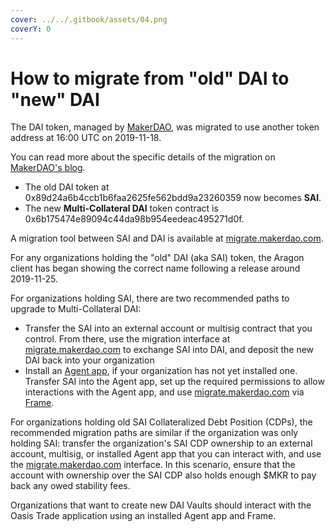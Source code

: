 ```yaml
---
cover: ../../.gitbook/assets/04.png
coverY: 0
---
```


# How to migrate from "old" DAI to "new" DAI

The DAI token, managed by [MakerDAO](https://makerdao.com), was migrated to use another token address at 16:00 UTC on 2019-11-18.

You can read more about the specific details of the migration on [MakerDAO's blog](https://blog.makerdao.com/multi-collateral-dai-is-live/).

* The old DAI token at 0x89d24a6b4ccb1b6faa2625fe562bdd9a23260359 now becomes **SAI**.&#x20;
* The new **Multi-Collateral DAI** token contract is 0x6b175474e89094c44da98b954eedeac495271d0f.

A migration tool between SAI and DAI is available at [migrate.makerdao.com](https://migrate.makerdao.com).

For any organizations holding the "old" DAI (aka SAI) token, the Aragon client has began showing the correct name following a release around 2019-11-25.&#x20;

For organizations holding SAI, there are two recommended paths to upgrade to Multi-Collateral DAI:

* Transfer the SAI into an external account or multisig contract that you control. From there, use the migration interface at [migrate.makerdao.com](https://migrate.makerdao.com) to exchange SAI into DAI, and deposit the new DAI back into your organization
* Install an [Agent app](../../users/products/aragon-client/what-are-apps/agent-app.md), if your organization has not yet installed one. Transfer SAI into the Agent app, set up the required permissions to allow interactions with the Agent app, and use [migrate.makerdao.com](https://migrate.makerdao.com) via [Frame](https://frame.sh).

For organizations holding old SAI Collateralized Debt Position (CDPs), the recommended migration paths are similar if the organization was only holding SAI: transfer the organization's SAI CDP ownership to an external account, multisig, or installed Agent app that you can interact with, and use the [migrate.makerdao.com](https://migrate.makerdao.com) interface.  In this scenario, ensure that the account with ownership over the SAI CDP also holds enough $MKR to pay back any owed stability fees.

Organizations that want to create new DAI Vaults should interact with the Oasis Trade application using an installed Agent app and Frame.
